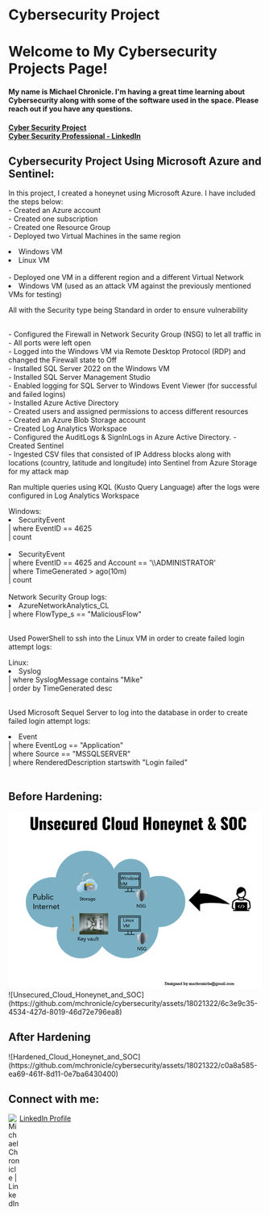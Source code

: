 # Cybersecurity Project
<h1>Welcome to My Cybersecurity Projects Page!<br/></h1>
<h4>My name is Michael Chronicle.  I'm having a great time learning about Cybersecurity along with some of the software used in the space. Please reach out if you have any questions.<br/></h4>
<h4><a href="https://github.com/mchronicle/cybersecurity">Cyber Security Project</a><br/> <a href="https://www.linkedin.com/in/michael-chronicle/">Cyber Security Professional - LinkedIn</a></h4>

<h2>Cybersecurity Project Using Microsoft Azure and Sentinel:</h2>
<p>In this project, I created a honeynet using Microsoft Azure. I have included the steps below:<br/>
- Created an Azure account<br/>
- Created one subscription<br/>
- Created one Resource Group<br/>
- Deployed two Virtual Machines in the same region<br/>
<li>Windows VM</li>
<li>Linux VM</li><br/>
- Deployed one VM in a different region and a different Virtual Network<br/>
<li>Windows VM (used as an attack VM against the previously mentioned VMs for testing)</li></p>
<p>All with the Security type being Standard in order to ensure vulnerability</p><br/>
- Configured the Firewall in Network Security Group (NSG) to let all traffic in<br/>
- All ports were left open<br/>
- Logged into the Windows VM via Remote Desktop Protocol (RDP) and changed the Firewall state to Off<br/>
- Installed SQL Server 2022 on the Windows VM<br/>
- Installed SQL Server Management Studio<br/>
- Enabled logging for SQL Server to Windows Event Viewer (for successful and failed logins)<br/>
- Installed Azure Active Directory<br/>
- Created users and assigned permissions to access different resources<br/>
- Created an Azure Blob Storage account<br/>
- Created Log Analytics Workspace<br/>
- Configured the AuditLogs & SignInLogs in Azure Active Directory.
- Created Sentinel<br/>
- Ingested CSV files that consisted of IP Address blocks along with locations (country, latitude and longitude) into Sentinel from Azure Storage for my attack map<br/>
<p>Ran multiple queries using KQL (Kusto Query Language) after the logs were configured in Log Analytics Workspace</p>
Windows:
<li>SecurityEvent<br/>
| where EventID == 4625<br/>
| count</li><br/>
<li>SecurityEvent<br/>
| where EventID == 4625 and Account == '\\ADMINISTRATOR'<br/>
| where TimeGenerated > ago(10m)<br/>
| count</li><br/>
Network Security Group logs:
<li>AzureNetworkAnalytics_CL<br/>
| where FlowType_s == "MaliciousFlow"</li><br/>
<p>Used PowerShell to ssh into the Linux VM in order to create failed login attempt logs:</p>
Linux:
<li>Syslog<br/>
| where SyslogMessage contains "Mike"<br/>
| order by TimeGenerated desc</li><br/>
<p>Used Microsoft Sequel Server to log into the database in order to create failed login attempt logs:</p>
<li>Event<br/>
| where EventLog == "Application"<br/>
| where Source == "MSSQLSERVER"<br/>
| where RenderedDescription startswith "Login failed"</li><br/>

<h2>Before Hardening:</h2>
<img src="Unsecured_Cloud_Honeynet_and_SOC.png">
![Unsecured_Cloud_Honeynet_and_SOC](https://github.com/mchronicle/cybersecurity/assets/18021322/6c3e9c35-4534-427d-8019-46d72e796ea8)

<h2>After Hardening</h2>
![Hardened_Cloud_Honeynet_and_SOC](https://github.com/mchronicle/cybersecurity/assets/18021322/c0a8a585-ea69-461f-8d11-0e7ba6430400)


<h2>Connect with me:</h2>
<img align="left" alt="Michael Chronicle | LinkedIn" width="22px" src="https://cdn.jsdelivr.net/npm/simple-icons@v3/icons/linkedin.svg" />
<a href="https://www.linkedin.com/in/michael-chronicle/">LinkedIn Profile</a><br/>


